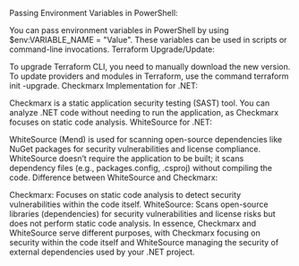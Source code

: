 Passing Environment Variables in PowerShell:

You can pass environment variables in PowerShell by using $env:VARIABLE_NAME = "Value".
These variables can be used in scripts or command-line invocations.
Terraform Upgrade/Update:

To upgrade Terraform CLI, you need to manually download the new version.
To update providers and modules in Terraform, use the command terraform init -upgrade.
Checkmarx Implementation for .NET:

Checkmarx is a static application security testing (SAST) tool.
You can analyze .NET code without needing to run the application, as Checkmarx focuses on static code analysis.
WhiteSource for .NET:

WhiteSource (Mend) is used for scanning open-source dependencies like NuGet packages for security vulnerabilities and license compliance.
WhiteSource doesn’t require the application to be built; it scans dependency files (e.g., packages.config, .csproj) without compiling the code.
Difference between WhiteSource and Checkmarx:

Checkmarx: Focuses on static code analysis to detect security vulnerabilities within the code itself.
WhiteSource: Scans open-source libraries (dependencies) for security vulnerabilities and license risks but does not perform static code analysis.
In essence, Checkmarx and WhiteSource serve different purposes, with Checkmarx focusing on security within the code itself and WhiteSource managing the security of external dependencies used by your .NET project.
